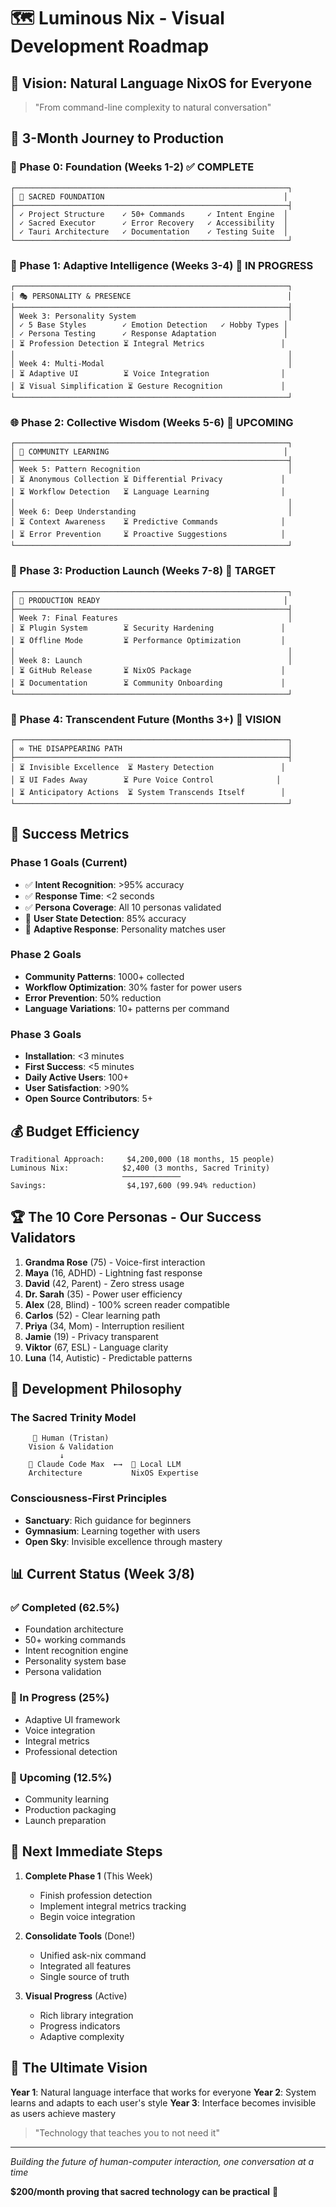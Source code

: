 # 🗺️ Luminous Nix - Visual Development Roadmap

## 🌟 Vision: Natural Language NixOS for Everyone

> "From command-line complexity to natural conversation"

## 📅 3-Month Journey to Production

### 🏁 Phase 0: Foundation (Weeks 1-2) ✅ COMPLETE
```
┌─────────────────────────────────────────────────────────────┐
│ 🗿 SACRED FOUNDATION                                        │
├─────────────────────────────────────────────────────────────┤
│ ✓ Project Structure    ✓ 50+ Commands     ✓ Intent Engine  │
│ ✓ Sacred Executor      ✓ Error Recovery   ✓ Accessibility  │
│ ✓ Tauri Architecture   ✓ Documentation    ✓ Testing Suite  │
└─────────────────────────────────────────────────────────────┘
```

### 🚀 Phase 1: Adaptive Intelligence (Weeks 3-4) 🔄 IN PROGRESS
```
┌─────────────────────────────────────────────────────────────┐
│ 🎭 PERSONALITY & PRESENCE                                   │
├─────────────────────────────────────────────────────────────┤
│ Week 3: Personality System                                  │
│ ✓ 5 Base Styles        ✓ Emotion Detection   ✓ Hobby Types │
│ ✓ Persona Testing      ✓ Response Adaptation               │
│ ⏳ Profession Detection ⏳ Integral Metrics                 │
│                                                             │
│ Week 4: Multi-Modal                                         │
│ ⏳ Adaptive UI          ⏳ Voice Integration                │
│ ⏳ Visual Simplification ⏳ Gesture Recognition             │
└─────────────────────────────────────────────────────────────┘
```

### 🌐 Phase 2: Collective Wisdom (Weeks 5-6) 📅 UPCOMING
```
┌─────────────────────────────────────────────────────────────┐
│ 🧠 COMMUNITY LEARNING                                       │
├─────────────────────────────────────────────────────────────┤
│ Week 5: Pattern Recognition                                 │
│ ⏳ Anonymous Collection ⏳ Differential Privacy             │
│ ⏳ Workflow Detection   ⏳ Language Learning                │
│                                                             │
│ Week 6: Deep Understanding                                  │
│ ⏳ Context Awareness    ⏳ Predictive Commands              │
│ ⏳ Error Prevention     ⏳ Proactive Suggestions            │
└─────────────────────────────────────────────────────────────┘
```

### 🚢 Phase 3: Production Launch (Weeks 7-8) 🎯 TARGET
```
┌─────────────────────────────────────────────────────────────┐
│ 🌟 PRODUCTION READY                                         │
├─────────────────────────────────────────────────────────────┤
│ Week 7: Final Features                                      │
│ ⏳ Plugin System        ⏳ Security Hardening               │
│ ⏳ Offline Mode         ⏳ Performance Optimization         │
│                                                             │
│ Week 8: Launch                                              │
│ ⏳ GitHub Release       ⏳ NixOS Package                    │
│ ⏳ Documentation        ⏳ Community Onboarding             │
└─────────────────────────────────────────────────────────────┘
```

### 🌈 Phase 4: Transcendent Future (Months 3+) 🔮 VISION
```
┌─────────────────────────────────────────────────────────────┐
│ ∞ THE DISAPPEARING PATH                                     │
├─────────────────────────────────────────────────────────────┤
│ ⏳ Invisible Excellence  ⏳ Mastery Detection               │
│ ⏳ UI Fades Away        ⏳ Pure Voice Control              │
│ ⏳ Anticipatory Actions  ⏳ System Transcends Itself        │
└─────────────────────────────────────────────────────────────┘
```

## 🎯 Success Metrics

### Phase 1 Goals (Current)
- ✅ **Intent Recognition**: >95% accuracy
- ✅ **Response Time**: <2 seconds
- ✅ **Persona Coverage**: All 10 personas validated
- 🔄 **User State Detection**: 85% accuracy
- 🔄 **Adaptive Response**: Personality matches user

### Phase 2 Goals
- **Community Patterns**: 1000+ collected
- **Workflow Optimization**: 30% faster for power users
- **Error Prevention**: 50% reduction
- **Language Variations**: 10+ patterns per command

### Phase 3 Goals
- **Installation**: <3 minutes
- **First Success**: <5 minutes
- **Daily Active Users**: 100+
- **User Satisfaction**: >90%
- **Open Source Contributors**: 5+

## 💰 Budget Efficiency

```
Traditional Approach:     $4,200,000 (18 months, 15 people)
Luminous Nix:            $2,400 (3 months, Sacred Trinity)
                         ─────────────
Savings:                  $4,197,600 (99.94% reduction)
```

## 🏆 The 10 Core Personas - Our Success Validators

1. **Grandma Rose** (75) - Voice-first interaction
2. **Maya** (16, ADHD) - Lightning fast response
3. **David** (42, Parent) - Zero stress usage
4. **Dr. Sarah** (35) - Power user efficiency
5. **Alex** (28, Blind) - 100% screen reader compatible
6. **Carlos** (52) - Clear learning path
7. **Priya** (34, Mom) - Interruption resilient
8. **Jamie** (19) - Privacy transparent
9. **Viktor** (67, ESL) - Language clarity
10. **Luna** (14, Autistic) - Predictable patterns

## 🌊 Development Philosophy

### The Sacred Trinity Model
```
     👤 Human (Tristan)
    Vision & Validation
           ↓
    🤖 Claude Code Max  ←→  🧠 Local LLM
    Architecture           NixOS Expertise
```

### Consciousness-First Principles
- **Sanctuary**: Rich guidance for beginners
- **Gymnasium**: Learning together with users
- **Open Sky**: Invisible excellence through mastery

## 📊 Current Status (Week 3/8)

### ✅ Completed (62.5%)
- Foundation architecture
- 50+ working commands
- Intent recognition engine
- Personality system base
- Persona validation

### 🔄 In Progress (25%)
- Adaptive UI framework
- Voice integration
- Integral metrics
- Professional detection

### 📅 Upcoming (12.5%)
- Community learning
- Production packaging
- Launch preparation

## 🚀 Next Immediate Steps

1. **Complete Phase 1** (This Week)
   - Finish profession detection
   - Implement integral metrics tracking
   - Begin voice integration

2. **Consolidate Tools** (Done!)
   - Unified ask-nix command
   - Integrated all features
   - Single source of truth

3. **Visual Progress** (Active)
   - Rich library integration
   - Progress indicators
   - Adaptive complexity

## 🌟 The Ultimate Vision

**Year 1**: Natural language interface that works for everyone
**Year 2**: System learns and adapts to each user's style
**Year 3**: Interface becomes invisible as users achieve mastery

> "Technology that teaches you to not need it"

---

*Building the future of human-computer interaction, one conversation at a time*

**$200/month proving that sacred technology can be practical** 🌊
